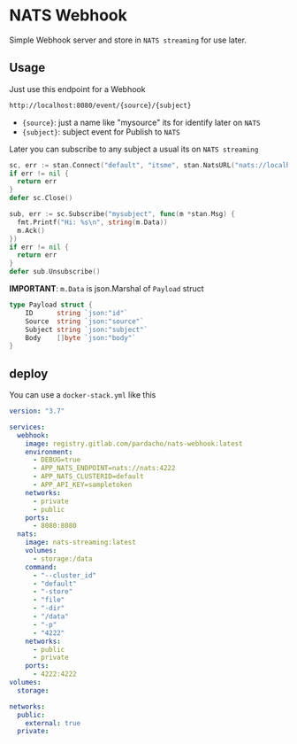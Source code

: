 # NATS Webhook

Simple Webhook server and store in `NATS streaming` for use later.

## Usage

Just use this endpoint for a Webhook

```bash
http://localhost:8080/event/{source}/{subject}
```

- `{source}`: just a name like "mysource" its for identify later on `NATS`
- `{subject}`: subject event for Publish to `NATS`

Later you can subscribe to any subject a usual its on `NATS streaming`

```go
sc, err := stan.Connect("default", "itsme", stan.NatsURL("nats://localhost:4222"))
if err != nil {
  return err
}
defer sc.Close()

sub, err := sc.Subscribe("mysubject", func(m *stan.Msg) {
  fmt.Printf("Hi: %s\n", string(m.Data))
  m.Ack()
})
if err != nil {
  return err
}
defer sub.Unsubscribe()
```

**IMPORTANT**: `m.Data` is json.Marshal of `Payload` struct

```go
type Payload struct {
	ID      string `json:"id"`
	Source  string `json:"source"`
	Subject string `json:"subject"`
	Body    []byte `json:"body"`
}

```

## deploy

You can use a `docker-stack.yml` like this

```yaml
version: "3.7"

services:
  webhook:
    image: registry.gitlab.com/pardacho/nats-webhook:latest
    environment:
      - DEBUG=true
      - APP_NATS_ENDPOINT=nats://nats:4222
      - APP_NATS_CLUSTERID=default
      - APP_API_KEY=sampletoken
    networks:
      - private
      - public
    ports:
      - 8080:8080
  nats:
    image: nats-streaming:latest
    volumes:
      - storage:/data
    command:
      - "--cluster_id"
      - "default"
      - "-store"
      - "file"
      - "-dir"
      - "/data"
      - "-p"
      - "4222"
    networks:
      - public
      - private
    ports:
      - 4222:4222
volumes:
  storage:

networks:
  public:
    external: true
  private:
```
